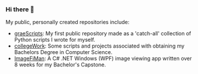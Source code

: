 ### Hi there 👋

My public, personally created repositories include:

- [graeScripts](https://github.com/greysk/graeScripts): My first public repository made as a 'catch-all' collection of Python scripts I wrote for myself.
- [collegeWork](https://github.com/greysk/collegeWork): Some scripts and projects associated with obtaining my Bachelors Degree in Computer Science.
- [ImageFiMan](https://github.com/greysk/ImageFiMan): A C# .NET Windows (WPF) image viewing app written over 8 weeks for my Bachelor's Capstone.

<!--
**greysk/greysk** is a ✨ _special_ ✨ repository because its `README.md` (this file) appears on your GitHub profile.

Here are some ideas to get you started:

- 🔭 I'm currently working on ...
- 🌱 I'm currently learning ...
- 👯 I'm looking to collaborate on ...
- 🤔 I'm looking for help with ...
- 💬 Ask me about ...
- 📫 How to reach me: ...
- 😄 Pronouns: ...
- ⚡ Fun fact: ...
-->
